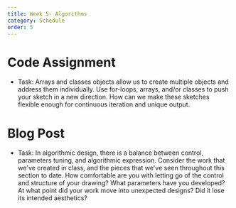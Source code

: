 ```yaml
---
title: Week 5- Algorithms
category: Schedule
order: 5
---
```


# Code Assignment

* Task: Arrays and classes objects allow us to create multiple objects and address them individually. Use for-loops, arrays, and/or classes to push your sketch in a new direction. How can we make these sketches flexible enough for continuous iteration and unique output. 

# Blog Post

* Task: In algorithmic design, there is a balance between control, parameters tuning, and algorithmic expression. Consider the work that we've created in class, and the pieces that we've seen throughout this section to date. How comfortable are you with letting go of the control and structure of your drawing? What parameters have you developed? At what point did your work move into unexpected designs? Did it lose its intended aesthetics? 
